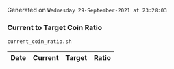 Generated on `Wednesday 29-September-2021 at 23:28:03`

### Current to Target Coin Ratio
`current_coin_ratio.sh`

Date|Current|Target|Ratio
---|---|---|---
